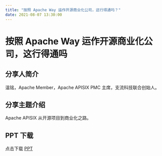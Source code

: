```yaml
---
title: "按照 Apache Way 运作开源商业化公司，这行得通吗？"
date: 2021-08-07 13:30:00
---
```


# 按照 Apache Way 运作开源商业化公司，这行得通吗

## 分享人简介

温铭，Apache Member，Apache APISIX PMC 主席，支流科技联合创始人。

## 分享主题介绍

Apache APISIX 从开源项目到商业化之路。

## PPT 下载

点击下载 [PPT](https://api7-website-1301662268.cos.accelerate.myqcloud.com/202108/Template_ApacheCon_Asia.pdf)

